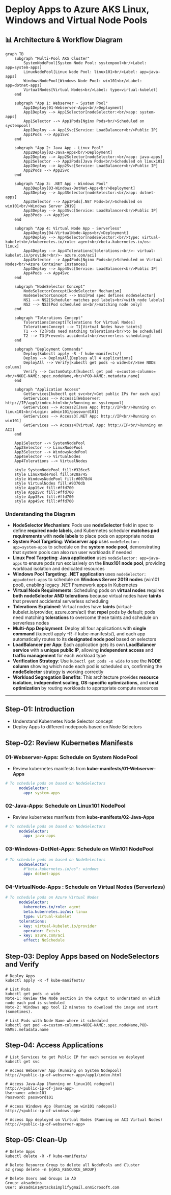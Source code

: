# Deploy Apps to Azure AKS Linux, Windows and Virtual Node Pools

## 📊 Architecture & Workflow Diagram

```mermaid
graph TB
    subgraph "Multi-Pool AKS Cluster"
        SystemNodePool[System Node Pool: systempool<br/>Label: app=system-apps]
        LinuxNodePool[Linux Node Pool: linux101<br/>Label: app=java-apps]
        WindowsNodePool[Windows Node Pool: win101<br/>Label: app=dotnet-apps]
        VirtualNodes[Virtual Nodes<br/>Label: type=virtual-kubelet]
    end
    
    subgraph "App 1: Webserver - System Pool"
        App1Deploy[01-Webserver-Apps<br/>Deployment]
        App1Deploy --> App1Selector[nodeSelector:<br/>app: system-apps]
        App1Selector --> App1Pods[Nginx Pods<br/>Scheduled on systempool]
        App1Deploy --> App1Svc[Service: LoadBalancer<br/>Public IP]
        App1Pods --> App1Svc
    end
    
    subgraph "App 2: Java App - Linux Pool"
        App2Deploy[02-Java-Apps<br/>Deployment]
        App2Deploy --> App2Selector[nodeSelector:<br/>app: java-apps]
        App2Selector --> App2Pods[Java Pods<br/>Scheduled on linux101]
        App2Deploy --> App2Svc[Service: LoadBalancer<br/>Public IP]
        App2Pods --> App2Svc
    end
    
    subgraph "App 3: .NET App - Windows Pool"
        App3Deploy[03-Windows-DotNet-Apps<br/>Deployment]
        App3Deploy --> App3Selector[nodeSelector:<br/>app: dotnet-apps]
        App3Selector --> App3Pods[.NET Pods<br/>Scheduled on win101<br/>Windows Server 2019]
        App3Deploy --> App3Svc[Service: LoadBalancer<br/>Public IP]
        App3Pods --> App3Svc
    end
    
    subgraph "App 4: Virtual Node App - Serverless"
        App4Deploy[04-VirtualNode-Apps<br/>Deployment]
        App4Deploy --> App4Selector[nodeSelector:<br/>type: virtual-kubelet<br/>kubernetes.io/role: agent<br/>beta.kubernetes.io/os: linux]
        App4Deploy --> App4Tolerations[tolerations:<br/>- virtual-kubelet.io/provider<br/>- azure.com/aci]
        App4Selector --> App4Pods[Nginx Pods<br/>Scheduled on Virtual Nodes<br/>Azure Container Instances]
        App4Deploy --> App4Svc[Service: LoadBalancer<br/>Public IP]
        App4Pods --> App4Svc
    end
    
    subgraph "NodeSelector Concept"
        NodeSelectorConcept[NodeSelector Mechanism]
        NodeSelectorConcept --> NS1[Pod spec defines nodeSelector]
        NS1 --> NS2[Scheduler matches pod labels<br/>with node labels]
        NS2 --> NS3[Pod scheduled on<br/>matching node only]
    end
    
    subgraph "Tolerations Concept"
        TolerationsConcept[Tolerations for Virtual Nodes]
        TolerationsConcept --> T1[Virtual Nodes have taints]
        T1 --> T2[Pods need matching tolerations<br/>to be scheduled]
        T2 --> T3[Prevents accidental<br/>serverless scheduling]
    end
    
    subgraph "Deployment Commands"
        Deploy[kubectl apply -R -f kube-manifests/]
        Deploy --> DeployAll[Deploys all 4 applications]
        DeployAll --> Verify[kubectl get pods -o wide<br/>See NODE column]
        Verify --> CustomOutput[kubectl get pod -o=custom-columns=<br/>NODE-NAME:.spec.nodeName,<br/>POD-NAME:.metadata.name]
    end
    
    subgraph "Application Access"
        GetServices[kubectl get svc<br/>Get public IPs for each app]
        GetServices --> Access1[Webserver: http://IP/app1/index.html<br/>Running on systempool]
        GetServices --> Access2[Java App: http://IP<br/>Running on linux101<br/>Login: admin101/password101]
        GetServices --> Access3[.NET App: http://IP<br/>Running on win101]
        GetServices --> Access4[Virtual App: http://IP<br/>Running on ACI]
    end
    
    App1Selector --> SystemNodePool
    App2Selector --> LinuxNodePool
    App3Selector --> WindowsNodePool
    App4Selector --> VirtualNodes
    App4Tolerations --> VirtualNodes
    
    style SystemNodePool fill:#326ce5
    style LinuxNodePool fill:#28a745
    style WindowsNodePool fill:#0078d4
    style VirtualNodes fill:#9370db
    style App1Svc fill:#ffd700
    style App2Svc fill:#ffd700
    style App3Svc fill:#ffd700
    style App4Svc fill:#ffd700
```

### Understanding the Diagram

- **NodeSelector Mechanism**: Pods use **nodeSelector** field in spec to define **required node labels**, and Kubernetes scheduler **matches pod requirements** with **node labels** to place pods on appropriate nodes
- **System Pool Targeting**: **Webserver app** uses `nodeSelector: app=system-apps` to schedule on the **system node pool**, demonstrating that system pools can also run user workloads if needed
- **Linux Pool Targeting**: **Java application** uses `nodeSelector: app=java-apps` to ensure pods run exclusively on the **linux101 node pool**, providing workload isolation and dedicated resources
- **Windows Pool Targeting**: **.NET application** uses `nodeSelector: app=dotnet-apps` to schedule on **Windows Server 2019 nodes** (win101 pool), enabling legacy .NET Framework apps in Kubernetes
- **Virtual Node Requirements**: Scheduling pods on **virtual nodes** requires **both nodeSelector AND tolerations** because virtual nodes have **taints** that prevent accidental serverless scheduling
- **Tolerations Explained**: Virtual nodes have **taints** (virtual-kubelet.io/provider, azure.com/aci) that **repel** pods by default; pods need matching **tolerations** to overcome these taints and schedule on serverless nodes
- **Multi-App Deployment**: Deploy all four applications with **single command** (kubectl apply -R -f kube-manifests/), and each app automatically routes to its **designated node pool** based on selectors
- **LoadBalancer per App**: Each application gets its own **LoadBalancer service** with a **unique public IP**, allowing **independent access** and **traffic management** for each workload type
- **Verification Strategy**: Use `kubectl get pods -o wide` to see the **NODE column** showing which node each pod is scheduled on, confirming the **nodeSelector** strategy is working correctly
- **Workload Segregation Benefits**: This architecture provides **resource isolation**, **independent scaling**, **OS-specific optimizations**, and **cost optimization** by routing workloads to appropriate compute resources

---

## Step-01: Introduction
- Understand Kubernetes Node Selector concept
- Deploy Apps to different nodepools based on Node Selectors

## Step-02: Review Kubernetes Manifests

### 01-Webserver-Apps: Schedule on System NodePool
- Review kubernetes manifests from **kube-manifests/01-Webserver-Apps**
```yaml
# To schedule pods on based on NodeSelectors
      nodeSelector:
        app: system-apps
```

### 02-Java-Apps: Schedule on Linux101 NodePool
- Review kubernetes manifests from **kube-manifests/02-Java-Apps**
```yaml
# To schedule pods on based on NodeSelectors
      nodeSelector:
        app: java-apps            
```
### 03-Windows-DotNet-Apps: Schedule on Win101 NodePool
```yaml
# To schedule pods on based on NodeSelectors
      nodeSelector:
        #"beta.kubernetes.io/os": windows
        app: dotnet-apps
```
### 04-VirtualNode-Apps : Schedule on Virtual Nodes (Serverless)
```yaml
# To schedule pods on Azure Virtual Nodes            
      nodeSelector:
        kubernetes.io/role: agent
        beta.kubernetes.io/os: linux
        type: virtual-kubelet
      tolerations:
      - key: virtual-kubelet.io/provider
        operator: Exists
      - key: azure.com/aci
        effect: NoSchedule   
```

## Step-03: Deploy Apps based on NodeSelectors and Verify
```
# Deploy Apps
kubectl apply -R -f kube-manifests/

# List Pods
kubectl get pods -o wide
Note-1: Review the Node section in the output to understand on which node each pod is scheduled
Note-2: Windows app tool 12 minutes to download the image and start (sometimes).

# List Pods with Node Name where it scheduled
kubectl get pod -o=custom-columns=NODE-NAME:.spec.nodeName,POD-NAME:.metadata.name 
```

## Step-04: Access Applications
```
# List Services to get Public IP for each service we deployed 
kubectl get svc

# Access Webserver App (Running on System Nodepool)
http://<public-ip-of-webserver-app>/app1/index.html

# Access Java-App (Running on linux101 nodepool)
http://<public-ip-of-java-app>
Username: admin101
Password: password101

# Access Windows App (Running on win101 nodepool)
http://<public-ip-of-windows-app>

# Access App deployed on Virtual Nodes (Running on ACI Virtual Nodes)
http://<public-ip-of-webserver-app>
```

## Step-05: Clean-Up
```
# Delete Apps
kubectl delete -R -f kube-manifests/

# Delete Resource Group to delete all NodePools and Cluster
az group delete -n ${AKS_RESOURCE_GROUP}

# Delete Users and Groups in AD
Group: aksadmins
User: aksadmin1@stacksimplifygmail.onmicrosoft.com
```

